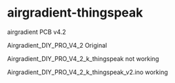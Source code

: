 # airgradient-thingspeak
airgradient  PCB v4.2 

Airgradient_DIY_PRO_V4_2   Original

Airgradient_DIY_PRO_V4_2_k_thingspeak    not working


Airgradient_DIY_PRO_V4_2_k_thingspeak_v2.ino  working
